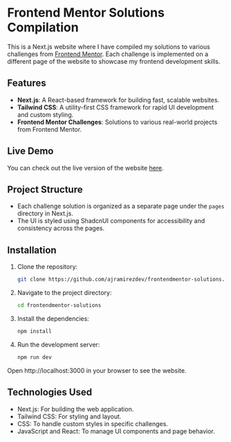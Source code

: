 # Frontend Mentor Solutions Compilation

This is a Next.js website where I have compiled my solutions to various challenges from [Frontend Mentor](https://www.frontendmentor.io/). Each challenge is implemented on a different page of the website to showcase my frontend development skills.

## Features

-   **Next.js**: A React-based framework for building fast, scalable websites.
-   **Tailwind CSS**: A utility-first CSS framework for rapid UI development and custom styling.
-   **Frontend Mentor Challenges**: Solutions to various real-world projects from Frontend Mentor.

## Live Demo

You can check out the live version of the website [here](https://frontendmentor-solutions-three.vercel.app/).

## Project Structure

-   Each challenge solution is organized as a separate page under the `pages` directory in Next.js.
-   The UI is styled using ShadcnUI components for accessibility and consistency across the pages.

## Installation

1. Clone the repository:

    ```bash
    git clone https://github.com/ajramirezdev/frontendmentor-solutions.git
    ```

2. Navigate to the project directory:

    ```bash
    cd frontendmentor-solutions
    ```

3. Install the dependencies:

    ```bash
    npm install
    ```

4. Run the development server:

    ```bash
    npm run dev
    ```

Open http://localhost:3000 in your browser to see the website.

## Technologies Used

-   Next.js: For building the web application.
-   Tailwind CSS: For styling and layout.
-   CSS: To handle custom styles in specific challenges.
-   JavaScript and React: To manage UI components and page behavior.
